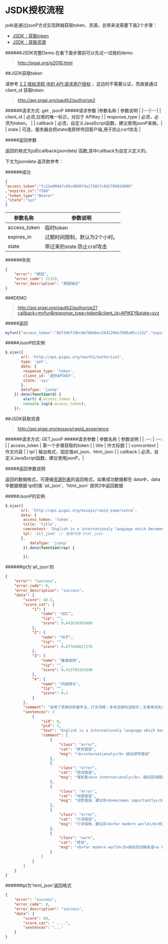 # JSDK授权流程

jsdk是通过jsonP方式实现跨越获取token、资源，总带来说需要下面2个步骤：
+ [JSDK：获取token](#JSDK获取token)
+ [JSDK：获取资源](#JSDK获取资源)


######JSDK完整Demo
在看下面步骤前可以先试一试我的demo
>http://pigai.org/g2016.html


##JSDK获取token

  请参考  [2.2 授权流程 中的 API:请求用户授权](../handbooks/workflows.html) ，这边的不需要认证，而直接通过 client_id 获取token

>http://api.pigai.org/oauth2/authorize2

######请求方式: get , jsonP
#####请求参数
|参数名称 | 参数说明 |
|---|---|
| client_id | 必须,应用的唯一标识，对应于 APIKey |
| response_type | 必须，必须为token。 |
| callback | 必须，自定义JavaScript函数，建议使用jsonP来做。|
| state | 可选，服务器会把state值原样传回客户端,用于防止csrf攻击 |

#####返回参数

返回的格式为js的callback(jsondata) 函数,其中callback为自定义定义的。

下文为jsondata 返货款参考：


######成功
```json
{
"access_token":"fc21ed0947c99cd8987da173857c89278682d908"
,"expires_in":"7200"
,"token_type":"Bearer"
,"state":"xyz"
}
```
|参数名称 | 参数说明 |
|---|---|
| access_token | 临时token |
| expires_in | 过期时间限制，默认为2个小时。 |
| state | 带过来的state 防止crsf攻击 |

######失败
```json
{
    "error": "原因",
    "error_code": 21329,
    "error_description": "原因描述"
}
```

###DEMO

  >http://api.pigai.org/oauth2/authorize2?callback=myfun&response_type=token&client_id=APIKEY&state=xyz

#####返回

```js
myfun({"access_token":"8d734bf19bc9e7b0dbec5642204e7988a05cc222","expires_in":"7200","token_type":"Bearer","state":"xyz"})
```

#####JsonP的实例

```js
$.ajax({
	   url: 'http://api.pigai.org/oauth2/authorize2',
	   type: 'get',
	   data: {
		response_type: 'token',
		client_id: '提供APIKEY',
		state: 'xyz'
	   },
	   dataType: 'jsonp'
	}).done(function(d) {
		alert( d.access_token );
		console.log(d.access_token);
	});
```

##JSDK获取资源

>http://api.pigai.org/essays/rapid_experience

######请求方式: GET,jsonP
#####请求参数
| 参数名称 | 参数说明 |
| :--: | :--: |
| access_token | 第一个步骤获取的token |
| title | 作文标题 |
| comcontext | 作文内容 |
| tpl | 输出格式，固定值all_json、html_json |
| callback | 必须，自定义JavaScript函数，建议使用jsonP。|

#####返回参数说明

返回的数据格式，可遵循[资源列表](../handbooks/resource.html)的返回格式，如果成功数据都在 data中，data中数据根据 tpl的值 'all_json'、'html_json' 提供2中返回数据

#####JsonP的实例

```js
$.ajax({
	   url: 'http://api.pigai.org/essays/rapid_experience',
	   data: {
		access_token: 'token',
		title: 'title',
		comcontext: 'English is a internationaly language which becomes importantly for modern world. ',
		tpl: 'all_json' // 或者可用 html_json
	   },
		   dataType: 'jsonp'
		}).done(function(rep) {

		});

```

######tpl为'all_json'的

```json
{
    "error": "success",
    "error_code": 0,
    "error_description": "success",
    "data": {
        "score": 40.5,
        "score_cat": {
            "1": {
                "name": "词汇",
                "tip": "",
                "score": 0.442630385488
            },
            "2": {
                "name": "句子",
                "tip": "",
                "score": 0.477608817276
            },
            "3": {
                "name": "篇章结构",
                "tip": "",
                "score": 0.413793103448
            },
            "4": {
                "name": "内容相关",
                "tip": "",
                "score": 0.3
            }
        },
        "comment": "采用了简单的衔接手法，行文流畅；多多加强句法知识；文章用词太过单一，且单词拼写错误较多。",
        "sentences": [
            {
                "sid": 0,
                "pid": 1,
                "text": "English is a internationaly language which becomes importantly for modern world.",
                "comment": [
                    {
                        "class": "error",
                        "cat": "拼写错误",
                        "msg": "<b>internationaly</b> 疑似拼写错误"
                    },
                    {
                        "class": "error",
                        "cat": "冠词错误",
                        "msg": "请检查<b>a internationaly</b>，疑似冠词错误。"
                    },
                    {
                        "class": "error",
                        "cat": "词语错误",
                        "msg": "词性错误，建议将<b>becomes importantly</b>改为<b>becomes important</b>。"
                    },
                    {
                        "class": "error",
                        "cat": "介词错误",
                        "msg": "介词误用，建议将<b>for modern world</b>改为<b>in modern world</b>。"
                    },
                    {
                        "class": "warn",
                        "cat": "其他",
                        "msg": "<b>for modern world</b>疑似冠词缺失或<a target='_blank' href='http://wiki.pigai.org/index.php?doc-view-2'>可数名词单用</a>。"
                    }
                ]
            }
        ]
    }
}
```

######tpl为'html_json'返回格式

```json
{
    "error": "success",
    "error_code": 0,
    "error_description": "success",
    "data": {
        "score": 68,
        "score_cat": " ....",
        "sentences": "..."
    }
}
```





